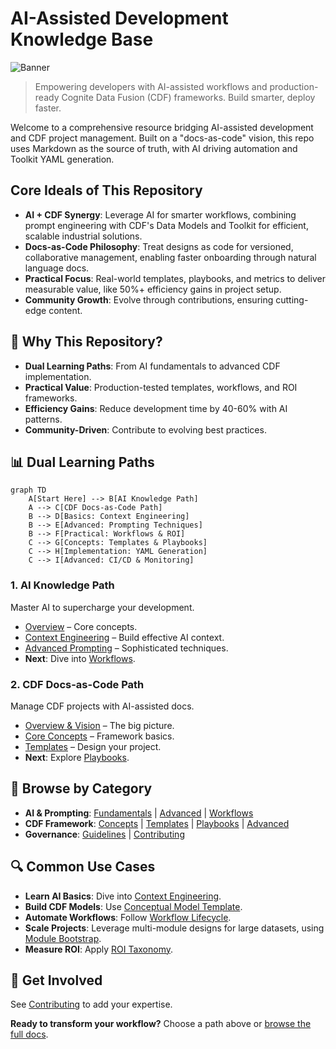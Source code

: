 # AI-Assisted Development Knowledge Base

![Banner](https://via.placeholder.com/1200x300?text=AI+Knowledge+&+CDF+Framework)
    <!-- Replace with actual banner if available -->

> Empowering developers with AI-assisted workflows and production-ready Cognite
> Data Fusion (CDF) frameworks. Build smarter, deploy faster.

Welcome to a comprehensive resource bridging AI-assisted development and CDF
project management. Built on a "docs-as-code" vision, this repo uses Markdown as
the source of truth, with AI driving automation and Toolkit YAML generation.

## Core Ideals of This Repository

- **AI + CDF Synergy**: Leverage AI for smarter workflows, combining prompt
  engineering with CDF's Data Models and Toolkit for efficient, scalable
  industrial solutions.
- **Docs-as-Code Philosophy**: Treat designs as code for versioned,
  collaborative management, enabling faster onboarding through natural language
  docs.
- **Practical Focus**: Real-world templates, playbooks, and metrics to deliver
  measurable value, like 50%+ efficiency gains in project setup.
- **Community Growth**: Evolve through contributions, ensuring cutting-edge
  content.

## 🎯 Why This Repository?

- **Dual Learning Paths**: From AI fundamentals to advanced CDF implementation.
- **Practical Value**: Production-tested templates, workflows, and ROI
  frameworks.
- **Efficiency Gains**: Reduce development time by 40-60% with AI patterns.
- **Community-Driven**: Contribute to evolving best practices.

## 📊 Dual Learning Paths

```mermaid
graph TD
    A[Start Here] --> B[AI Knowledge Path]
    A --> C[CDF Docs-as-Code Path]
    B --> D[Basics: Context Engineering]
    B --> E[Advanced: Prompting Techniques]
    B --> F[Practical: Workflows & ROI]
    C --> G[Concepts: Templates & Playbooks]
    C --> H[Implementation: YAML Generation]
    C --> I[Advanced: CI/CD & Monitoring]
```

### 1. AI Knowledge Path

Master AI to supercharge your development.

- [Overview](ai_knowledge/index.md) – Core concepts.
- [Context Engineering](ai_knowledge/context_engineering.md) – Build effective
  AI context.
- [Advanced Prompting](ai_knowledge/advanced_prompting.md) – Sophisticated
  techniques.
- **Next**: Dive into [Workflows](ai_knowledge/ai_workflows/index.md).

### 2. CDF Docs-as-Code Path

Manage CDF projects with AI-assisted docs.

- [Overview & Vision](cdf_project/overview.md) – The big picture.
- [Core Concepts](cdf_project/concepts/docs_as_code.md) – Framework basics.
- [Templates](cdf_project/concepts/templates.md) – Design your project.
- **Next**: Explore [Playbooks](cdf_project/concepts/playbooks.md).

## 📁 Browse by Category

- **AI & Prompting**: [Fundamentals](ai_knowledge/prompt_techniques_overview.md)
  | [Advanced](ai_knowledge/advanced_prompting.md) |
  [Workflows](ai_knowledge/ai_workflows/index.md)
- **CDF Framework**: [Concepts](cdf_project/concepts/docs_as_code.md) |
  [Templates](cdf_project/templates/00_Solution_Design_Principles.md) |
  [Playbooks](cdf_project/ai_playbooks/01_PROJECT_LEVEL_UPDATE.md) |
  [Advanced](cdf_project/advanced/ci_cd.md)
- **Governance**: [Guidelines](GOVERNANCE.md) | [Contributing](contributing.md)

## 🔍 Common Use Cases

- **Learn AI Basics**: Dive into
  [Context Engineering](ai_knowledge/context_engineering.md).
- **Build CDF Models**: Use
  [Conceptual Model Template](cdf_project/templates/01_CONCEPTUAL_MODEL_TEMPLATE.md).
- **Automate Workflows**: Follow
  [Workflow Lifecycle](cdf_project/concepts/workflow_lifecycle.md).
- **Scale Projects**: Leverage multi-module designs for large datasets, using
  [Module Bootstrap](cdf_project/ai_playbooks/02_MODULE_BOOTSTRAP.md).
- **Measure ROI**: Apply [ROI Taxonomy](ai_knowledge/includes/roi_taxonomy.md).

## 🤝 Get Involved

See [Contributing](contributing.md) to add your expertise.

**Ready to transform your workflow?** Choose a path above or
[browse the full docs](site-map.md).
